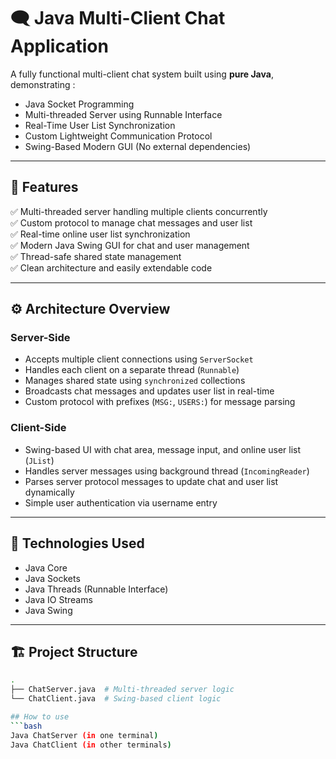 # 🗨️ Java Multi-Client Chat Application

A fully functional multi-client chat system built using **pure Java**, demonstrating :

- Java Socket Programming
- Multi-threaded Server using Runnable Interface
- Real-Time User List Synchronization
- Custom Lightweight Communication Protocol
- Swing-Based Modern GUI (No external dependencies)

---

## 🚀 Features

✅ Multi-threaded server handling multiple clients concurrently  
✅ Custom protocol to manage chat messages and user list  
✅ Real-time online user list synchronization  
✅ Modern Java Swing GUI for chat and user management  
✅ Thread-safe shared state management  
✅ Clean architecture and easily extendable code

---

## ⚙️ Architecture Overview

### Server-Side

- Accepts multiple client connections using `ServerSocket`
- Handles each client on a separate thread (`Runnable`)
- Manages shared state using `synchronized` collections
- Broadcasts chat messages and updates user list in real-time
- Custom protocol with prefixes (`MSG:`, `USERS:`) for message parsing

### Client-Side

- Swing-based UI with chat area, message input, and online user list (`JList`)
- Handles server messages using background thread (`IncomingReader`)
- Parses server protocol messages to update chat and user list dynamically
- Simple user authentication via username entry

---

## 🧰 Technologies Used

- Java Core
- Java Sockets
- Java Threads (Runnable Interface)
- Java IO Streams
- Java Swing

---

## 🏗️ Project Structure

```bash
.
├── ChatServer.java  # Multi-threaded server logic
└── ChatClient.java  # Swing-based client logic

## How to use 
```bash
Java ChatServer (in one terminal)
Java ChatClient (in other terminals)
